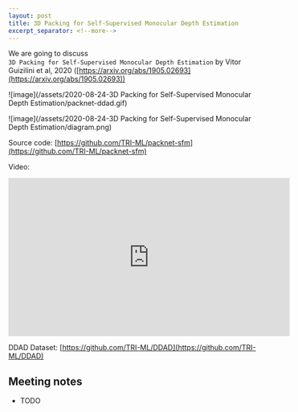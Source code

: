 ```yaml
---
layout: post
title: 3D Packing for Self-Supervised Monocular Depth Estimation
excerpt_separator: <!--more-->
---
```


We are going to discuss  
`3D Packing for Self-Supervised Monocular Depth Estimation`
by Vitor Guizilini et al, 2020 ([https://arxiv.org/abs/1905.02693](https://arxiv.org/abs/1905.02693))


![image](/assets/2020-08-24-3D Packing for Self-Supervised Monocular Depth Estimation/packnet-ddad.gif)

<!--more-->

![image](/assets/2020-08-24-3D Packing for Self-Supervised Monocular Depth Estimation/diagram.png)

Source code: [https://github.com/TRI-ML/packnet-sfm](https://github.com/TRI-ML/packnet-sfm)

Video: 

<iframe width="560" height="315" src="https://www.youtube.com/embed/b62iDkLgGSI" frameborder="0" allow="accelerometer; autoplay; encrypted-media; gyroscope; picture-in-picture" allowfullscreen></iframe>
 
DDAD Dataset: [https://github.com/TRI-ML/DDAD](https://github.com/TRI-ML/DDAD)  


## Meeting notes

* TODO


